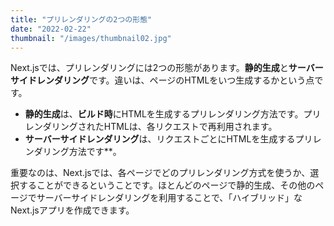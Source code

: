 ```yaml
---
title: "プリレンダリングの2つの形態"
date: "2022-02-22"
thumbnail: "/images/thumbnail02.jpg"
---
```


Next.jsでは、プリレンダリングには2つの形態があります。**静的生成**と**サーバーサイドレンダリング**です。違いは、ページのHTMLをいつ生成するかという点です。

- **静的生成**は、**ビルド時**にHTMLを生成するプリレンダリング方法です。プリレンダリングされたHTMLは、各リクエストで再利用されます。
- **サーバーサイドレンダリング**は、リクエストごとにHTMLを生成するプリレンダリング方法です\*\*。

重要なのは、Next.jsでは、各ページでどのプリレンダリング方式を使うか、選択することができるということです。ほとんどのページで静的生成、その他のページでサーバーサイドレンダリングを利用することで、「ハイブリッド」なNext.jsアプリを作成できます。